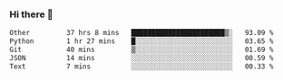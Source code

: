 ### Hi there 👋

<!--
**swolbroham/swolbroham** is a ✨ _special_ ✨ repository because its `README.md` (this file) appears on your GitHub profile.

Here are some ideas to get you started:

- 🔭 I’m currently working on ...
- 🌱 I’m currently learning ...
- 👯 I’m looking to collaborate on ...
- 🤔 I’m looking for help with ...
- 💬 Ask me about ...
- 📫 How to reach me: ...
- 😄 Pronouns: ...
- ⚡ Fun fact: ...
-->


<!--START_SECTION:waka-->

```txt
Other         37 hrs 8 mins   ███████████████████████▒░   93.09 %
Python        1 hr 27 mins    █░░░░░░░░░░░░░░░░░░░░░░░░   03.65 %
Git           40 mins         ▒░░░░░░░░░░░░░░░░░░░░░░░░   01.69 %
JSON          14 mins         ░░░░░░░░░░░░░░░░░░░░░░░░░   00.59 %
Text          7 mins          ░░░░░░░░░░░░░░░░░░░░░░░░░   00.33 %
```

<!--END_SECTION:waka-->
